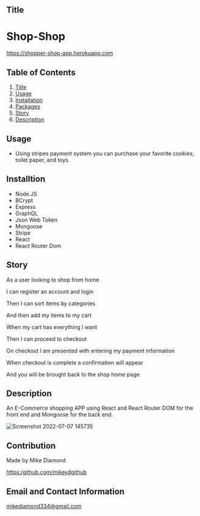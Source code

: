 ## Title

# Shop-Shop

https://shopper-shop-app.herokuapp.com


  ## Table of Contents
  1. [Title](#Title)
  2. [Usage](#Usage)
  3. [Installation](#Installtion)
  4. [Packages](#Packages)
  5. [Story](#Story)
  6. [Description](#Description)


  ## Usage

  * Using stripes payment system you can purchase your favorite cookies, toilet paper, and toys.

  ## Installtion
  
  * Node.JS
  * BCrypt
  * Express
  * GraphQL
  * Json Web Token
  * Mongoose
  * Stripe
  * React
  * React Router Dom
  
  ## Story

  As a user looking to shop from home
  
  I can register an account and login
  
  Then I can sort items by categories
  
  And then add my items to my cart
  
  When my cart has everything I want
  
  Then I can proceed to checkout
  
  On checkout I am presented with entering my payment information
  
  When checkout is complete a confirmation will appear
  
  And you will be brought back to the shop home page

  ## Description

  An E-Commerce shopping APP using React and React Router DOM for the front end and Mongoose for the back end.
  
  ![Screenshot 2022-07-07 145735](https://user-images.githubusercontent.com/94988620/177851126-5efcffb0-2c6d-442c-be2a-1c9c2ae829da.jpg)


  ## Contribution

  Made by Mike Diamond
  
  [https:/github.com/mikeydgithub](https:/github.com/mikeydgithub)
  
  ## Email and Contact Information
     
  mikediamond334@gmail.com

  

 
